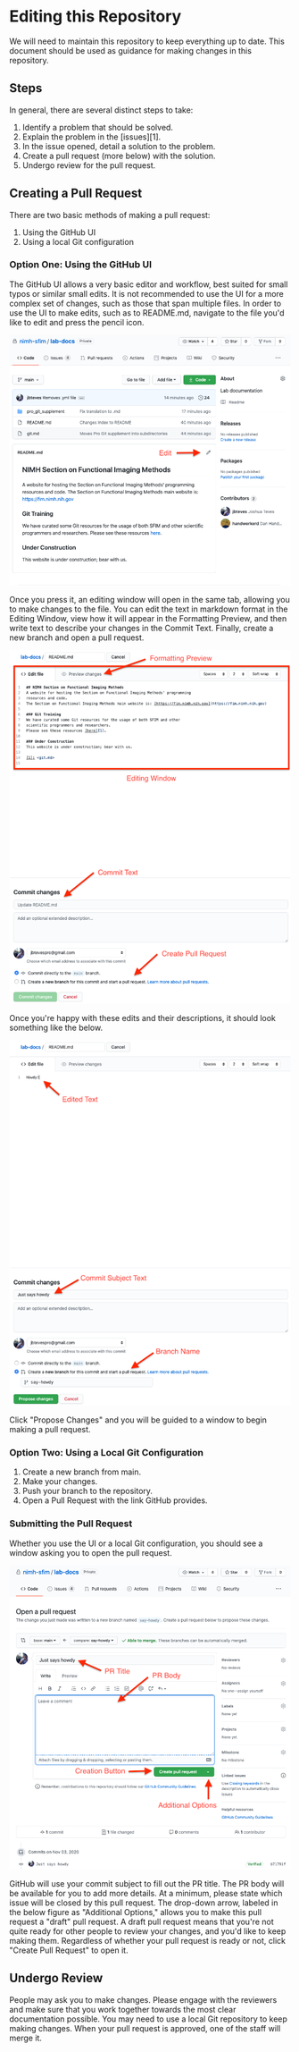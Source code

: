 # Editing this Repository

We will need to maintain this repository to keep everything up to date.
This document should be used as guidance for making changes in this
repository.

## Steps
In general, there are several distinct steps to take:
1. Identify a problem that should be solved.
1. Explain the problem in the [issues][1].
1. In the issue opened, detail a solution to the problem.
1. Create a pull request (more below) with the solution.
1. Undergo review for the pull request.

## Creating a Pull Request
There are two basic methods of making a pull request:
1. Using the GitHub UI
1. Using a local Git configuration

### Option One: Using the GitHub UI
The GitHub UI allows a very basic editor and workflow, best suited for small
typos or similar small edits.
It is not recommended to use the UI for a more complex set of changes,
such as those that span multiple files.
In order to use the UI to make edits, such as to README.md, navigate to the
file you'd like to edit and press the pencil icon.

![The Edit Button](/static/github_ui/edit_button.png)

Once you press it, an editing window will open in the same tab, allowing you
to make changes to the file.
You can edit the text in markdown format in the Editing Window, view how
it will appear in the Formatting Preview, and then write text to describe 
your changes in the Commit Text.
Finally, create a new branch and open a pull request.

![Editing](/static/github_ui/editing_window.png)

Once you're happy with these edits and their descriptions, it should look
something like the below.

![Finished Edits](/static/github_ui/edit_complete.png)

Click "Propose Changes" and you will be guided to a window to begin making a
pull request.

### Option Two: Using a Local Git Configuration
1. Create a new branch from main.
1. Make your changes.
1. Push your branch to the repository.
1. Open a Pull Request with the link GitHub provides.

### Submitting the Pull Request
Whether you use the UI or a local Git configuration, you should see a window
asking you to open the pull request.

![Opening a Pull Request](/static/github_ui/open_pr.png)

GitHub will use your commit subject to fill out the PR title.
The PR body will be available for you to add more details.
At a minimum, please state which issue will be closed by this pull request.
The drop-down arrow, labeled in the below figure as "Additional Options,"
allows you to make this pull request a "draft" pull request.
A draft pull request means that you're not quite ready for other people to
review your changes, and you'd like to keep making them.
Regardless of whether your pull request is ready or not, click "Create Pull
Request" to open it.

## Undergo Review
People may ask you to make changes.
Please engage with the reviewers and make sure that you work together
towards the most clear documentation possible.
You may need to use a local Git repository to keep making changes.
When your pull request is approved, one of the staff will merge it.
